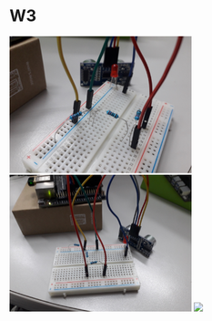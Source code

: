 # W3
<img src="https://github.com/06160193/IoT_Projects/blob/main/W3%EF%BC%9AGPIO%E7%A8%8B%E5%BC%8F%E8%A8%AD%E8%A8%88/20210310_1_Breadboard.jpg" height="240">
<img src="https://github.com/06160193/IoT_Projects/blob/main/W3%EF%BC%9AGPIO%E7%A8%8B%E5%BC%8F%E8%A8%AD%E8%A8%88/20210310_2_Breadboard.jpg" height="240">
<img src="https://github.com/06160193/IoT_Projects/blob/main/W3%EF%BC%9AGPIO%E7%A8%8B%E5%BC%8F%E8%A8%AD%E8%A8%88/20210310_1_Jetson.jpg" height="240">
